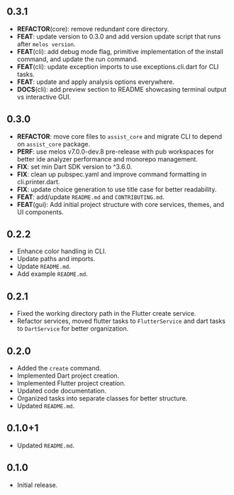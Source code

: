 ## 0.3.1

 - **REFACTOR**(core): remove redundant core directory.
 - **FEAT**: update version to 0.3.0 and add version update script that runs after `melos version`.
 - **FEAT**(cli): add debug mode flag, primitive implementation of the install command, and update the run command.
 - **FEAT**(cli): update exception imports to use exceptions.cli.dart for CLI tasks.
 - **FEAT**: update and apply analysis options everywhere.
 - **DOCS**(cli): add preview section to README showcasing terminal output vs interactive GUI.

## 0.3.0

- **REFACTOR**: move core files to `assist_core` and migrate CLI to depend on `assist_core` package.
- **PERF**: use melos v7.0.0-dev.8 pre-release with pub workspaces for better ide analyzer
  performance and monorepo management.
- **FIX**: set min Dart SDK version to ^3.6.0.
- **FIX**: clean up pubspec.yaml and improve command formatting in cli.printer.dart.
- **FIX**: update choice generation to use title case for better readability.
- **FEAT**: add/update `README.md` and `CONTRIBUTING.md`.
- **FEAT**(gui): Add initial project structure with core services, themes, and UI components.

## 0.2.2

- Enhance color handling in CLI.
- Update paths and imports.
- Update `README.md`.
- Add example `README.md`.

## 0.2.1

- Fixed the working directory path in the Flutter create service.
- Refactor services, moved flutter tasks to `FlutterService` and dart tasks to `DartService` for
  better organization.

## 0.2.0

- Added the `create` command.
- Implemented Dart project creation.
- Implemented Flutter project creation.
- Updated code documentation.
- Organized tasks into separate classes for better structure.
- Updated `README.md`.

## 0.1.0+1

- Updated `README.md`.

## 0.1.0

- Initial release.